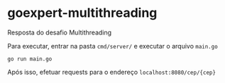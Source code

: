 # goexpert-multithreading
Resposta do desafio Multithreading

Para executar, entrar na pasta `cmd/server/` e executar o arquivo `main.go` 

`go run main.go`

Após isso, efetuar requests para o endereço `localhost:8080/cep/{cep}`
